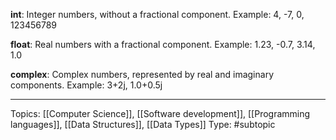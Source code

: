 **int**: Integer numbers, without a fractional component. Example: 4, -7, 0, 123456789

**float**: Real numbers with a fractional component. Example: 1.23, -0.7, 3.14, 1.0

**complex**: Complex numbers, represented by real and imaginary components. Example: 3+2j, 1.0+0.5j
___
Topics: [[Computer Science]], [[Software development]], [[Programming languages]], [[Data Structures]], [[Data Types]]
Type: #subtopic  
